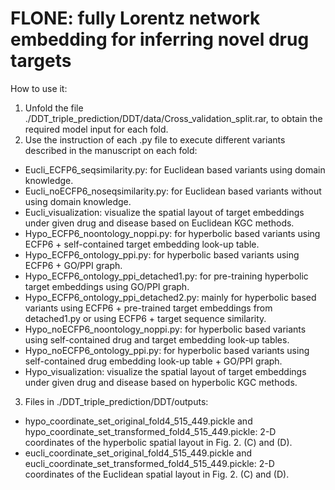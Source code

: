 # FLONE: fully Lorentz network embedding for inferring novel drug targets

How to use it:

1. Unfold the file ./DDT_triple_prediction/DDT/data/Cross_validation_split.rar, to obtain the required model input for each fold.
2. Use the instruction of each .py file to execute different variants described in the manuscript on each fold:
  * Eucli_ECFP6_seqsimilarity.py: for Euclidean based variants using domain knowledge.
  * Eucli_noECFP6_noseqsimilarity.py: for Euclidean based variants without using domain knowledge.
  * Eucli_visualization: visualize the spatial layout of target embeddings under given drug and disease based on Euclidean KGC methods.
  * Hypo_ECFP6_noontology_noppi.py: for hyperbolic based variants using ECFP6 + self-contained target embedding look-up table.
  * Hypo_ECFP6_ontology_ppi.py: for hyperbolic based variants using ECFP6 + GO/PPI graph.
  * Hypo_ECFP6_ontology_ppi_detached1.py: for pre-training hyperbolic target embeddings using GO/PPI graph.
  * Hypo_ECFP6_ontology_ppi_detached2.py: mainly for hyperbolic based variants using ECFP6 + pre-trained target embeddings from detached1.py or using ECFP6 + target sequence similarity.
  * Hypo_noECFP6_noontology_noppi.py: for hyperbolic based variants using self-contained drug and target embedding look-up tables.
  * Hypo_noECFP6_ontology_ppi.py: for hyperbolic based variants using self-contained drug embedding look-up table + GO/PPI graph.
  * Hypo_visualization: visualize the spatial layout of target embeddings under given drug and disease based on hyperbolic KGC methods.
3. Files in ./DDT_triple_prediction/DDT/outputs:
  * hypo_coordinate_set_original_fold4_515_449.pickle and hypo_coordinate_set_transformed_fold4_515_449.pickle: 2-D coordinates of the hyperbolic spatial layout in Fig. 2. (C) and (D).
  * eucli_coordinate_set_original_fold4_515_449.pickle and eucli_coordinate_set_transformed_fold4_515_449.pickle: 2-D coordinates of the Euclidean spatial layout in Fig. 2. (C) and (D).
  
  
  

